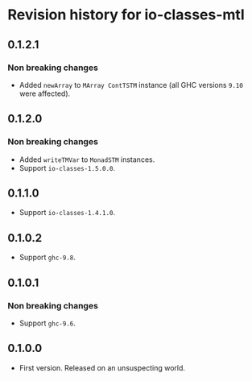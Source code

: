 # Revision history for io-classes-mtl

## 0.1.2.1

### Non breaking changes

* Added `newArray` to `MArray ContTSTM` instance  (all GHC versions `9.10` were
  affected).

## 0.1.2.0

### Non breaking changes

* Added `writeTMVar` to `MonadSTM` instances.
* Support `io-classes-1.5.0.0`.

## 0.1.1.0

* Support `io-classes-1.4.1.0`.

## 0.1.0.2

* Support `ghc-9.8`.

## 0.1.0.1

### Non breaking changes

* Support `ghc-9.6`.

## 0.1.0.0

* First version. Released on an unsuspecting world.
